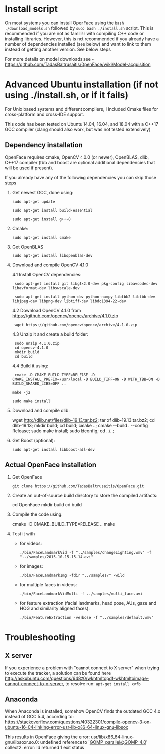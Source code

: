 # Install script 

On most systems you can install OpenFace using the `bash ./download_models.sh` followed by `sudo bash ./install.sh` script. This is recommended if you are not as familiar with compiling C++ code or installing libraries. However, this is not recommended if you already have a number of dependencies installed (see below) and want to link to them instead of getting another version. See below steps 

For more details on model downloads see - https://github.com/TadasBaltrusaitis/OpenFace/wiki/Model-acquisition

# Advanced Ubuntu installation (if not using ./install.sh, or if it fails)

For Unix based systems and different compilers, I included Cmake files for cross-platform and cross-IDE support.

This code has been tested on Ubuntu 14.04, 16.04, and 18.04 with a C++17 GCC compiler (clang should also work, but was not tested extensively)

## Dependency installation

OpenFace requires cmake, OpenCV 4.0.0 (or newer), OpenBLAS, dlib, C++17 compiler (tbb and boost are optional additional dependencies that will be used if present).

If you already have any of the following dependencies you can skip those steps

1. Get newest GCC, done using:

    `sudo apt-get update`

    `sudo apt-get install build-essential`
	
	`sudo apt-get install g++-8`

2. Cmake:

    `sudo apt-get install cmake`

3. Get OpenBLAS

    `sudo apt-get install libopenblas-dev`

4. Download and compile OpenCV 4.1.0

    4.1 Install OpenCV dependencies:

        sudo apt-get install git libgtk2.0-dev pkg-config libavcodec-dev libavformat-dev libswscale-dev

        sudo apt-get install python-dev python-numpy libtbb2 libtbb-dev libjpeg-dev libpng-dev libtiff-dev libdc1394-22-dev

    4.2 Download OpenCV 4.1.0 from https://github.com/opencv/opencv/archive/4.1.0.zip

        wget https://github.com/opencv/opencv/archive/4.1.0.zip

    4.3 Unzip it and create a build folder:

        sudo unzip 4.1.0.zip
        cd opencv-4.1.0
        mkdir build
        cd build

    4.4 Build it using:

        cmake -D CMAKE_BUILD_TYPE=RELEASE -D CMAKE_INSTALL_PREFIX=/usr/local -D BUILD_TIFF=ON -D WITH_TBB=ON -D BUILD_SHARED_LIBS=OFF ..

	`make -j2`

	`sudo make install`

5. Download and compile dlib:

    wget http://dlib.net/files/dlib-19.13.tar.bz2;
    tar xf dlib-19.13.tar.bz2;
    cd dlib-19.13;
    mkdir build;
    cd build;
    cmake ..;
    cmake --build . --config Release;
    sudo make install;
    sudo ldconfig;
    cd ../..;    

6. Get Boost (optional):

    `sudo apt-get install libboost-all-dev`
	
## Actual OpenFace installation

1. Get OpenFace

    `git clone https://github.com/TadasBaltrusaitis/OpenFace.git`

2. Create an out-of-source build directory to store the compiled artifacts:

    cd OpenFace
    mkdir build
    cd build

3. Compile the code using:

    cmake -D CMAKE_BUILD_TYPE=RELEASE ..
    make

3. Test it with
    - for videos:

        `./bin/FaceLandmarkVid -f "../samples/changeLighting.wmv" -f "../samples/2015-10-15-15-14.avi"`

    - for images:

        `./bin/FaceLandmarkImg -fdir "../samples/" -wild`

    - for multiple faces in videos:

        `./bin/FaceLandmarkVidMulti -f ../samples/multi_face.avi`

    - for feature extraction (facial landmarks, head pose, AUs, gaze and HOG and similarity aligned faces):

        `./bin/FeatureExtraction -verbose -f "../samples/default.wmv"`

# Troubleshooting

## X server

If you experience a problem with "cannot connect to X server" when trying to execute the tracker, a solution can be found here http://askubuntu.com/questions/64820/wkhtmltopdf-wkhtmltoimage-cannot-connect-to-x-server, to resolve run:
    `apt-get install xvfb`

## Anaconda

When Anaconda is installed, somehow OpenCV finds the outdated GCC 4.x instead of GCC 5.4, according to: https://stackoverflow.com/questions/40322301/compile-opencv-3-on-ubuntu-16-04-linking-error-usr-lib-x86-64-linux-gnu-libsox

This results in OpenFace giving the error:
usr/lib/x86_64-linux-gnu/libsoxr.so.0: undefined reference to `GOMP_parallel@GOMP_4.0'
collect2: error: ld returned 1 exit status
